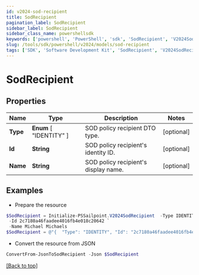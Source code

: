 ```yaml
---
id: v2024-sod-recipient
title: SodRecipient
pagination_label: SodRecipient
sidebar_label: SodRecipient
sidebar_class_name: powershellsdk
keywords: ['powershell', 'PowerShell', 'sdk', 'SodRecipient', 'V2024SodRecipient'] 
slug: /tools/sdk/powershell/v2024/models/sod-recipient
tags: ['SDK', 'Software Development Kit', 'SodRecipient', 'V2024SodRecipient']
---
```



# SodRecipient

## Properties

Name | Type | Description | Notes
------------ | ------------- | ------------- | -------------
**Type** |  **Enum** [  "IDENTITY" ] | SOD policy recipient DTO type. | [optional] 
**Id** | **String** | SOD policy recipient's identity ID. | [optional] 
**Name** | **String** | SOD policy recipient's display name. | [optional] 

## Examples

- Prepare the resource
```powershell
$SodRecipient = Initialize-PSSailpoint.V2024SodRecipient  -Type IDENTITY `
 -Id 2c7180a46faadee4016fb4e018c20642 `
 -Name Michael Michaels
$SodRecipient = @"{  "Type": "IDENTITY", "Id": "2c7180a46faadee4016fb4e018c20642", "Name": "Michael Michaels" }"@
```

- Convert the resource from JSON
```powershell
ConvertFrom-JsonToSodRecipient -Json $SodRecipient
```


[[Back to top]](#) 

